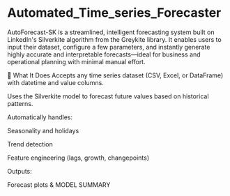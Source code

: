 # Automated_Time_series_Forecaster
AutoForecast-SK is a streamlined, intelligent forecasting system built on LinkedIn's Silverkite algorithm from the Greykite library. It enables users to input their dataset, configure a few parameters, and instantly generate highly accurate and interpretable forecasts—ideal for business and operational planning with minimal manual effort.

🌟 What It Does
Accepts any time series dataset (CSV, Excel, or DataFrame) with datetime and value columns.

Uses the Silverkite model to forecast future values based on historical patterns.

Automatically handles:

Seasonality and holidays

Trend detection

Feature engineering (lags, growth, changepoints)

Outputs:

Forecast plots & MODEL SUMMARY





